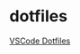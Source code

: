 # dotfiles

[VSCode Dotfiles](https://code.visualstudio.com/docs/devcontainers/containers#_personalizing-with-dotfile-repositories)
